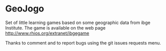 # GeoJogo
Set of little  learning games based on some geographic data from ibge Institute. The game is available on the web page http://www.rhios.org/extranet/ibgegame 

Thanks to comment and to report bugs  using the git issues requests menu.
